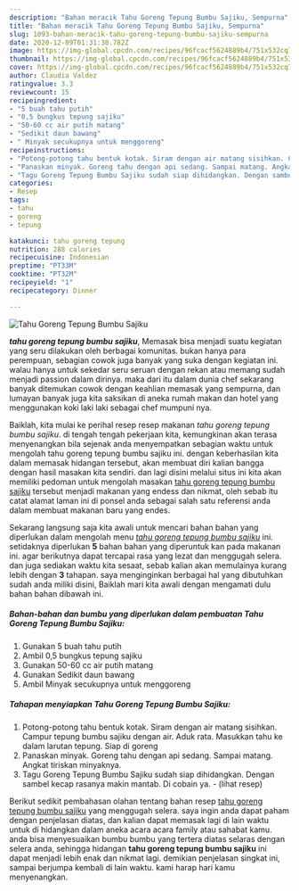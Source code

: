 ```yaml
---
description: "Bahan meracik Tahu Goreng Tepung Bumbu Sajiku, Sempurna"
title: "Bahan meracik Tahu Goreng Tepung Bumbu Sajiku, Sempurna"
slug: 1093-bahan-meracik-tahu-goreng-tepung-bumbu-sajiku-sempurna
date: 2020-12-09T01:31:30.782Z
image: https://img-global.cpcdn.com/recipes/96fcacf5624889b4/751x532cq70/tahu-goreng-tepung-bumbu-sajiku-foto-resep-utama.jpg
thumbnail: https://img-global.cpcdn.com/recipes/96fcacf5624889b4/751x532cq70/tahu-goreng-tepung-bumbu-sajiku-foto-resep-utama.jpg
cover: https://img-global.cpcdn.com/recipes/96fcacf5624889b4/751x532cq70/tahu-goreng-tepung-bumbu-sajiku-foto-resep-utama.jpg
author: Claudia Valdez
ratingvalue: 3.3
reviewcount: 15
recipeingredient:
- "5 buah tahu putih"
- "0,5 bungkus tepung sajiku"
- "50-60 cc air putih matang"
- "Sedikit daun bawang"
- " Minyak secukupnya untuk menggoreng"
recipeinstructions:
- "Potong-potong tahu bentuk kotak. Siram dengan air matang sisihkan. Campur tepung bumbu sajiku dengan air. Aduk rata. Masukkan tahu ke dalam larutan tepung. Siap di goreng"
- "Panaskan minyak. Goreng tahu dengan api sedang. Sampai matang. Angkat tiriskan minyaknya."
- "Tagu Goreng Tepung Bumbu Sajiku sudah siap dihidangkan. Dengan sambel kecap rasanya makin mantab. Di cobain ya.           (lihat resep)"
categories:
- Resep
tags:
- tahu
- goreng
- tepung

katakunci: tahu goreng tepung 
nutrition: 288 calories
recipecuisine: Indonesian
preptime: "PT33M"
cooktime: "PT32M"
recipeyield: "1"
recipecategory: Dinner

---
```



![Tahu Goreng Tepung Bumbu Sajiku](https://img-global.cpcdn.com/recipes/96fcacf5624889b4/751x532cq70/tahu-goreng-tepung-bumbu-sajiku-foto-resep-utama.jpg)

<b><i>tahu goreng tepung bumbu sajiku</i></b>, Memasak bisa menjadi suatu kegiatan yang seru dilakukan oleh berbagai komunitas. bukan hanya para perempuan, sebagian cowok juga banyak yang suka dengan kegiatan ini. walau hanya untuk sekedar seru seruan dengan rekan atau memang sudah menjadi passion dalam dirinya. maka dari itu dalam dunia chef sekarang banyak ditemukan cowok dengan keahlian memasak yang sempurna, dan lumayan banyak juga kita saksikan di aneka rumah makan dan hotel yang menggunakan koki laki laki sebagai chef mumpuni nya.



Baiklah, kita mulai ke perihal resep resep makanan <i>tahu goreng tepung bumbu sajiku</i>. di tengah tengah pekerjaan kita, kemungkinan akan terasa menyenangkan bila sejenak anda menyempatkan sebagian waktu untuk mengolah tahu goreng tepung bumbu sajiku ini. dengan keberhasilan kita dalam memasak hidangan tersebut, akan membuat diri kalian bangga dengan hasil masakan kita sendiri. dan lagi disini melalui situs ini kita akan memiliki pedoman untuk mengolah masakan <u>tahu goreng tepung bumbu sajiku</u> tersebut menjadi makanan yang endess dan nikmat, oleh sebab itu catat alamat laman ini di ponsel anda sebagai salah satu referensi anda dalam membuat makanan baru yang endes.


Sekarang langsung saja kita awali untuk mencari bahan bahan yang diperlukan dalam mengolah menu <u><i>tahu goreng tepung bumbu sajiku</i></u> ini. setidaknya diperlukan <b>5</b> bahan bahan yang diperuntuk kan pada makanan ini. agar berikutnya dapat tercapai rasa yang lezat dan menggugah selera. dan juga sediakan waktu kita sesaat, sebab kalian akan memulainya kurang lebih dengan <b>3</b> tahapan. saya menginginkan berbagai hal yang dibutuhkan sudah anda miliki disini, Baiklah mari kita awali dengan mengamati dulu bahan bahan dibawah ini.

<!--inarticleads1-->

##### Bahan-bahan dan bumbu yang diperlukan dalam pembuatan Tahu Goreng Tepung Bumbu Sajiku:

1. Gunakan 5 buah tahu putih
1. Ambil 0,5 bungkus tepung sajiku
1. Gunakan 50-60 cc air putih matang
1. Gunakan Sedikit daun bawang
1. Ambil  Minyak secukupnya untuk menggoreng




<!--inarticleads2-->

##### Tahapan menyiapkan Tahu Goreng Tepung Bumbu Sajiku:

1. Potong-potong tahu bentuk kotak. Siram dengan air matang sisihkan. Campur tepung bumbu sajiku dengan air. Aduk rata. Masukkan tahu ke dalam larutan tepung. Siap di goreng
1. Panaskan minyak. Goreng tahu dengan api sedang. Sampai matang. Angkat tiriskan minyaknya.
1. Tagu Goreng Tepung Bumbu Sajiku sudah siap dihidangkan. Dengan sambel kecap rasanya makin mantab. Di cobain ya. -           (lihat resep)




Berikut sedikit pembahasan olahan tentang bahan resep <u>tahu goreng tepung bumbu sajiku</u> yang menggugah selera. saya ingin anda dapat paham dengan penjelasan diatas, dan kalian dapat memasak lagi di lain waktu untuk di hidangkan dalam aneka acara acara family atau sahabat kamu. anda bisa menyesuaikan bumbu bumbu yang tertera diatas selaras dengan selera anda, sehingga hidangan <b>tahu goreng tepung bumbu sajiku</b> ini dapat menjadi lebih enak dan nikmat lagi. demikian penjelasan singkat ini, sampai berjumpa kembali di lain waktu. kami harap hari kamu menyenangkan.
